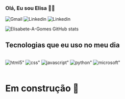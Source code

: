 
### Olá, Eu sou Elisa 👋🏼

![Gmail](https://img.shields.io/badge/Gmail-D14836?style=for-the-badge&logo=gmail&logoColor=white)
![Linkedin](https://img.shields.io/badge/LinkedIn-0077B5?style=for-the-badge&logo=linkedin&logoColor=white)
![Linkedin](https://img.shields.io/badge/Instagram-E4405F?style=for-the-badge&logo=instagram&logoColor=white)

![Elisabete-A-Gomes GitHub stats](https://github-readme-stats.vercel.app/api?username=elisa&show_icons=true&theme=transparent)

## Tecnologias que eu uso no meu dia

<div style="display: inline_block"><br>
<img alt=html5" src="https://img.shields.io/badge/HTML-239120?style=for-the-badge&logo=html5&logoColor=white">
<img alt=css" src="https://img.shields.io/badge/CSS-239120?&style=for-the-badge&logo=css3&logoColor=white">
<img alt=javascript" src="https://img.shields.io/badge/JavaScript-F7DF1E?style=for-the-badge&logo=javascript&logoColor=black">
<img alt=python" src="https://img.shields.io/badge/Python-14354C?style=for-the-badge&logo=python&logoColor=white">
<img alt=microsoft" src="https://img.shields.io/badge/Microsoft-666666?style=for-the-badge&logo=microsoft&logoColor=white">
</div><br>


# Em construção 🚧
